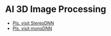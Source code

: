 # AI 3D Image Processing<br>
- <a href="https://github.com/rkjin/BJNet">Pls. visit StereoDNN</a> <br>
- <a href="https://github.com/rkjin/MiDas">Pls. visit monoDNN</a> <br>

